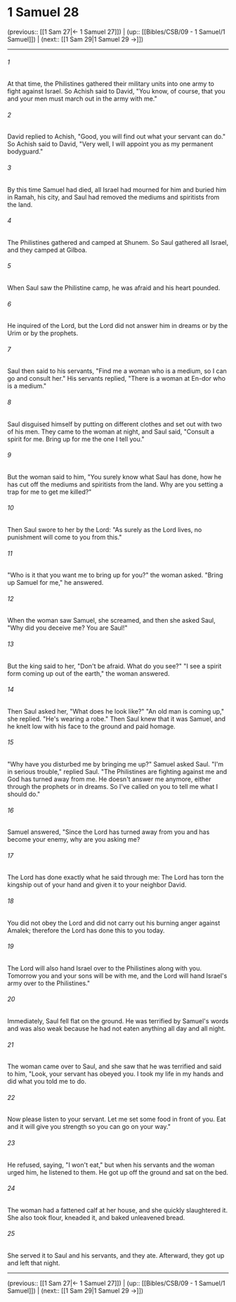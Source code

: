 # 1 Samuel 28

(previous:: [[1 Sam 27|← 1 Samuel 27]]) | (up:: [[Bibles/CSB/09 - 1 Samuel/1 Samuel]]) | (next:: [[1 Sam 29|1 Samuel 29 →]])

***


###### 1 
At that time, the Philistines gathered their military units into one army to fight against Israel. So Achish said to David, "You know, of course, that you and your men must march out in the army with me." 

###### 2 
David replied to Achish, "Good, you will find out what your servant can do." So Achish said to David, "Very well, I will appoint you as my permanent bodyguard." 

###### 3 
By this time Samuel had died, all Israel had mourned for him and buried him in Ramah, his city, and Saul had removed the mediums and spiritists from the land. 

###### 4 
The Philistines gathered and camped at Shunem. So Saul gathered all Israel, and they camped at Gilboa. 

###### 5 
When Saul saw the Philistine camp, he was afraid and his heart pounded. 

###### 6 
He inquired of the Lord, but the Lord did not answer him in dreams or by the Urim or by the prophets. 

###### 7 
Saul then said to his servants, "Find me a woman who is a medium, so I can go and consult her." His servants replied, "There is a woman at En-dor who is a medium." 

###### 8 
Saul disguised himself by putting on different clothes and set out with two of his men. They came to the woman at night, and Saul said, "Consult a spirit for me. Bring up for me the one I tell you." 

###### 9 
But the woman said to him, "You surely know what Saul has done, how he has cut off the mediums and spiritists from the land. Why are you setting a trap for me to get me killed?" 

###### 10 
Then Saul swore to her by the Lord: "As surely as the Lord lives, no punishment will come to you from this." 

###### 11 
"Who is it that you want me to bring up for you?" the woman asked. "Bring up Samuel for me," he answered. 

###### 12 
When the woman saw Samuel, she screamed, and then she asked Saul, "Why did you deceive me? You are Saul!" 

###### 13 
But the king said to her, "Don't be afraid. What do you see?" "I see a spirit form coming up out of the earth," the woman answered. 

###### 14 
Then Saul asked her, "What does he look like?" "An old man is coming up," she replied. "He's wearing a robe." Then Saul knew that it was Samuel, and he knelt low with his face to the ground and paid homage. 

###### 15 
"Why have you disturbed me by bringing me up?" Samuel asked Saul. "I'm in serious trouble," replied Saul. "The Philistines are fighting against me and God has turned away from me. He doesn't answer me anymore, either through the prophets or in dreams. So I've called on you to tell me what I should do." 

###### 16 
Samuel answered, "Since the Lord has turned away from you and has become your enemy, why are you asking me? 

###### 17 
The Lord has done exactly what he said through me: The Lord has torn the kingship out of your hand and given it to your neighbor David. 

###### 18 
You did not obey the Lord and did not carry out his burning anger against Amalek; therefore the Lord has done this to you today. 

###### 19 
The Lord will also hand Israel over to the Philistines along with you. Tomorrow you and your sons will be with me, and the Lord will hand Israel's army over to the Philistines." 

###### 20 
Immediately, Saul fell flat on the ground. He was terrified by Samuel's words and was also weak because he had not eaten anything all day and all night. 

###### 21 
The woman came over to Saul, and she saw that he was terrified and said to him, "Look, your servant has obeyed you. I took my life in my hands and did what you told me to do. 

###### 22 
Now please listen to your servant. Let me set some food in front of you. Eat and it will give you strength so you can go on your way." 

###### 23 
He refused, saying, "I won't eat," but when his servants and the woman urged him, he listened to them. He got up off the ground and sat on the bed. 

###### 24 
The woman had a fattened calf at her house, and she quickly slaughtered it. She also took flour, kneaded it, and baked unleavened bread. 

###### 25 
She served it to Saul and his servants, and they ate. Afterward, they got up and left that night.

***

(previous:: [[1 Sam 27|← 1 Samuel 27]]) | (up:: [[Bibles/CSB/09 - 1 Samuel/1 Samuel]]) | (next:: [[1 Sam 29|1 Samuel 29 →]])
